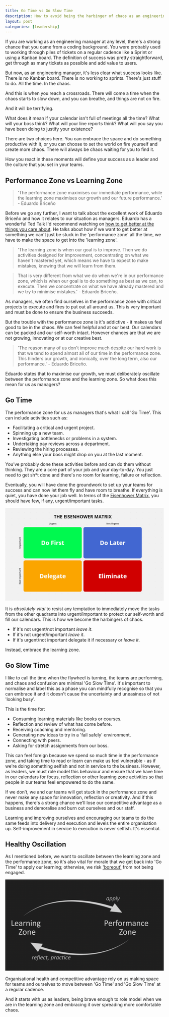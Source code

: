 ```yaml
---
title: Go Time vs Go Slow Time
description: How to avoid being the harbinger of chaos as an engineering manager and embrace the learning zone.
layout: post
categories: [leadership]
---
```


If you are working as an engineering manager at any level, there's a strong chance that you came from a coding background. You were probably used to working through piles of tickets on a regular cadence like a Sprint or using a Kanban board. The definition of success was pretty straightforward, get through as many tickets as possible and add value to users.

But now, as an engineering manager, it's less clear what success looks like. There is no Kanban board. There is no working to sprints. There's just stuff to do. All the time. In the chaos.

And this is when you reach a crossroads. There will come a time when the chaos starts to slow down, and you can breathe, and things are not on fire.

And it will be terrifying.

What does it mean if your calendar isn't full of meetings all the time? What will your boss think? What will your line reports think? What will you say you have been doing to justify your existence?

There are two choices here. You can embrace the space and do something productive with it, or you can choose to set the world on fire yourself and create more chaos. There will always be chaos waiting for you to find it.

How you react in these moments will define your success as a leader and the culture that you set in your teams.

## Performance Zone vs Learning Zone

> 'The performance zone maximises our immediate performance, while the learning zone maximises our growth and our future performance.' - Eduardo Briceño

Before we go any further, I want to talk about the excellent work of Eduardo Briceño and how it relates to our situation as managers. Eduardo has a wonderful Ted Talk I'd recommend watching on [how to get better at the things you care about](https://www.ted.com/talks/eduardo_briceno_how_to_get_better_at_the_things_you_care_about/transcript?language=en). He talks about how if we want to get better at something we can't just be stuck in the 'performance zone' all the time, we have to make the space to get into the 'learning zone'.

> 'The learning zone is when our goal is to improve. Then we do activities designed for improvement, concentrating on what we haven't mastered yet, which means we have to expect to make mistakes, knowing that we will learn from them.

> That is very different from what we do when we're in our performance zone, which is when our goal is to do something as best as we can, to execute. Then we concentrate on what we have already mastered and we try to minimise mistakes.' - Eduardo Briceño.

As managers, we often find ourselves in the performance zone with critical projects to execute and fires to put out all around us. This is very important and must be done to ensure the business succeeds.

But the trouble with the performance zone is it's addictive - it makes us feel good to be in the chaos. We can feel helpful and at our best. Our calendars can be packed and our self-worth intact. However chances are that we are not growing, innovating or at our creative best.

> 'The reason many of us don't improve much despite our hard work is that we tend to spend almost all of our time in the performance zone. This hinders our growth, and ironically, over the long term, also our performance.' - Eduardo Briceño.

Eduardo states that to maximise our growth, we must deliberately oscillate between the performance zone and the learning zone. So what does this mean for us as managers?

## Go Time

The performance zone for us as managers that's what I call 'Go Time'. This can include activities such as:
* Facilitating a critical and urgent project.
* Spinning up a new team.
* Investigating bottlenecks or problems in a system.
* Undertaking pay reviews across a department.
* Reviewing the hiring processes.
* Anything else your boss might drop on you at the last moment.

You’ve probably done these activities before and can do them without thinking. They are a core part of your job and your day-to-day. You just need to get sh*t done and there's no room for learning, failure or reflection.

Eventually, you will have done the groundwork to set up your teams for success and can now let them fly and have room to breathe. If everything is quiet, you have done your job well. In terms of the [Eisenhower Matrix](https://www.eisenhower.me/eisenhower-matrix/), you should have few, if any, urgent/important tasks.

![eisenhower matrix](/assets/images/go-time/2.jpeg)

It is _absolutely vital_ to resist any temptation to immediately move the tasks from the other quadrants into urgent/important to protect our self-worth and fill our calendars. This is how we become the harbingers of chaos.

* If it's not urgent/not important _leave it_.
* If it's not urgent/important _leave it_.
* If it's urgent/not important delegate it if necessary or _leave it_.

Instead, embrace the learning zone.

## Go Slow Time

I like to call the time when the flywheel is turning, the teams are performing, and chaos and confusion are minimal 'Go Slow Time'. It's important to normalise and label this as a phase you can mindfully recognise so that you can embrace it and it doesn't cause the uncertainty and uneasiness of not 'looking busy'.

This is the time for:
* Consuming learning materials like books or courses.
* Reflection and review of what has come before.
* Receiving coaching and mentoring.
* Generating new ideas to try in a 'fail safely' environment.
* Connecting with peers.
* Asking for stretch assignments from our boss.

This can feel foreign because we spend so much time in the performance zone, and taking time to read or learn can make us feel vulnerable - as if we're doing something selfish and not in service to the business. However, as leaders, we must role model this behaviour and ensure that we have time in our calendars for focus, reflection or other learning zone activities so that people in our teams feel empowered to do the same.

If we don’t, we and our teams will get stuck in the performance zone and never make any space for innovation, reflection or creativity. And if this happens, there's a strong chance we’ll lose our competitive advantage as a business and demoralise and burn out ourselves and our staff.

Learning and improving ourselves and encouraging our teams to do the same feeds into delivery and execution and levels the entire organisation up. Self-improvement in service to execution is never selfish. It's essential.

## Healthy Oscillation

As I mentioned before, we want to oscillate between the learning zone and the performance zone, so it's also vital for morale that we get back into 'Go Time' to apply our learning; otherwise, we risk ['boreout'](https://www.bbc.com/worklife/article/20210701-the-damaging-effects-of-boreout-at-work) from not being engaged.

![reflective cycle](/assets/images/go-time/1.png)

Organisational health and competitive advantage rely on us making space for teams and ourselves to move between 'Go Time' and 'Go Slow Time' at a regular cadence.

And it starts with us as leaders, being brave enough to role model when we are in the learning zone and embracing it over spreading more comfortable chaos.
